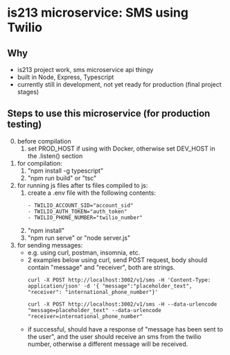 # is213 microservice: SMS using Twilio

## Why
- is213 project work, sms microservice api thingy
- built in Node, Express, Typescript
- currently still in development, not yet ready for production (final project stages)

## Steps to use this microservice (for production testing)
0. before compilation
    1. set PROD_HOST if using with Docker, otherwise set DEV_HOST in the .listen() section
1. for compilation:
    1. "npm install -g typescript"
    2. "npm run build" or "tsc"
2. for running js files after ts files compiled to js:
    1. create a .env file with the following contents:
          ```
        - TWILIO_ACCOUNT_SID="account_sid"
        - TWILIO_AUTH_TOKEN="auth_token"
        - TWILIO_PHONE_NUMBER="twilio_number"
          ```
    2. "npm install"
    3. "npm run serve" or "node server.js"
3. for sending messages:
    - e.g. using curl, postman, insomnia, etc.
    - 2 examples below using curl, send POST request, body should contain "message" and "receiver", both are strings.
        ```
        curl -X POST http://localhost:3002/v1/sms -H 'Content-Type: application/json' -d '{ "message":"placeholder_text", "receiver": "international_phone_number"}'
        ```
        ```
        curl -X POST http://localhost:3002/v1/sms -H --data-urlencode "message=placeholder_text" --data-urlencode "receiver=international_phone_number"
        ```
    - if successful, should have a response of "message has been sent to the user", and the user should receive an sms from the twilio number, otherwise a different message will be received.
